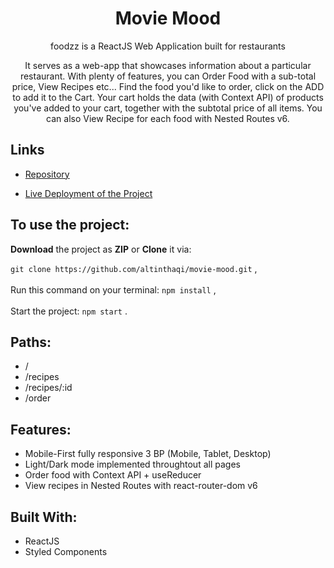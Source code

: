 <h1 align="center">Movie Mood</h1>

<p align="center">foodzz is a ReactJS Web Application built for restaurants</p>
<p align="center">It serves as a web-app that showcases information about a particular restaurant. With plenty of features, you can Order Food with a sub-total price, View Recipes etc... Find the food you'd like to order, click on the ADD to add it to the Cart. Your cart holds the data (with Context API) of products you've added to your cart, together with the subtotal price of all items. You can also View Recipe for each food with Nested Routes v6.</p>

## Links

- [Repository](https://github.com/altinthaqi/foodzz "foodzz Repo")

- [Live Deployment of the Project](https://foodzz.altinthaci.com "Live View")

## To use the project:

**Download** the project as **ZIP** or **Clone** it via:

`git clone https://github.com/altinthaqi/movie-mood.git` ,
<br/><br/>
Run this command on your terminal: `npm install` ,
<br/><br/>
Start the project: `npm start` .


## Paths:

- /
- /recipes
- /recipes/:id
- /order

## Features:

- Mobile-First fully responsive 3 BP (Mobile, Tablet, Desktop)
- Light/Dark mode implemented throughtout all pages
- Order food with Context API + useReducer
- View recipes in Nested Routes with react-router-dom v6

## Built With:

- ReactJS
- Styled Components
